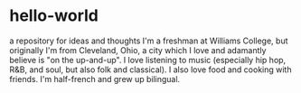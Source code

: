 # hello-world
a repository for ideas and thoughts
I'm a freshman at Williams College, but originally I'm from Cleveland, Ohio, a city which I love and adamantly believe is "on the up-and-up". I love listening to music (especially hip hop, R&B, and soul, but also folk and classical). I also love food and cooking with friends. I'm half-french and grew up bilingual. 
